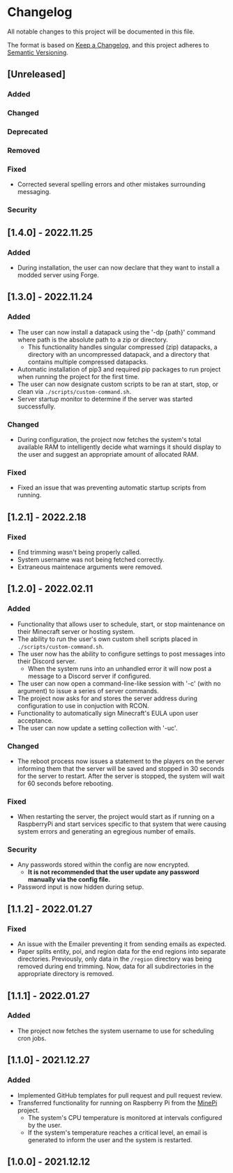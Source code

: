 # Changelog
All notable changes to this project will be documented in this file.

The format is based on [Keep a Changelog](https://keepachangelog.com/en/1.0.0/),
and this project adheres to [Semantic Versioning](https://semver.org/spec/v2.0.0.html).

## [Unreleased]

### Added

### Changed

### Deprecated

### Removed

### Fixed
- Corrected several spelling errors and other mistakes surrounding messaging.

### Security

## [1.4.0] - 2022.11.25

### Added
- During installation, the user can now declare that they want to install a modded server using Forge.

## [1.3.0] - 2022.11.24

### Added
- The user can now install a datapack using the '-dp {path}' command where path is the absolute path to a zip or directory. 
  - This functionality handles singular compressed (zip) datapacks, a directory with an uncompressed datapack, and a directory that contains multiple compressed datapacks.
- Automatic installation of pip3 and required pip packages to run project when running the project for the first time.
- The user can now designate custom scripts to be ran at start, stop, or clean via `./scripts/custom-command.sh`.
- Server startup monitor to determine if the server was started successfully.

### Changed
- During configuration, the project now fetches the system's total available RAM to intelligently decide what warnings it should display to the user and suggest an appropriate amount of allocated RAM.

### Fixed
- Fixed an issue that was preventing automatic startup scripts from running.

## [1.2.1] - 2022.2.18

### Fixed
- End trimming wasn't being properly called.
- System username was not being fetched correctly.
- Extraneous maintenace arguments were removed.

## [1.2.0] - 2022.02.11

### Added
- Functionality that allows user to schedule, start, or stop maintenance on their Minecraft server or hosting system.
- The ability to run the user's own custom shell scripts placed in `./scripts/custom-command.sh`.
- The user now has the ability to configure settings to post messages into their Discord server.
  - When the system runs into an unhandled error it will now post a message to a Discord server if configured.
- The user can now open a command-line-like session with '-c' (with no argument) to issue a series of server commands.
- The project now asks for and stores the server address during configuration to use in conjuction with RCON.
- Functionality to automatically sign Minecraft's EULA upon user acceptance.
- The user can now update a setting collection with '-uc'.

### Changed
- The reboot process now issues a statement to the players on the server informing them that the server will be saved and stopped in 30 seconds for the server to restart. After the server is stopped, the system will wait for 60 seconds before rebooting.

### Fixed
- When restarting the server, the project would start as if running on a RaspberryPi and start services specific to that system that were causing system errors and generating an egregious number of emails.

### Security
- Any passwords stored within the config are now encrypted.
  - **It is not recommended that the user update any password manually via the config file.**
- Password input is now hidden during setup.

## [1.1.2] - 2022.01.27

### Fixed
- An issue with the Emailer preventing it from sending emails as expected.
- Paper splits entity, poi, and region data for the end regions into separate directories. Previously, only data in the `/region` directory was being removed during end trimming. Now, data for all subdirectories in the appropriate directory is removed.

## [1.1.1] - 2022.01.27

### Added
- The project now fetches the system username to use for scheduling cron jobs.

## [1.1.0] - 2021.12.27

### Added
- Implemented GitHub templates for pull request and pull request review.
- Transferred functionality for running on Raspberry Pi from the [MinePi](https://github.com/Michaelcraun/MinePi) project. 
  - The system's CPU temperature is monitored at intervals configured by the user. 
  - If the system's temperature reaches a critical level, an email is generated to inform the user and the system is restarted.

## [1.0.0] - 2021.12.12
